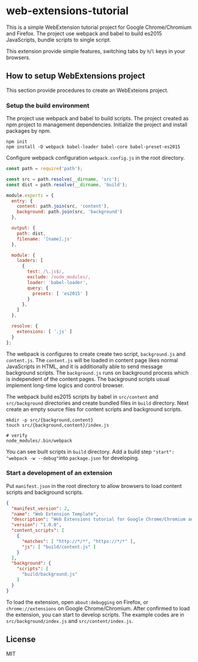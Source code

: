 # web-extensions-tutorial

This is a simple WebExtension tutorial project for Google Chrome/Chromium and
Firefox.  The project use webpack and babel to build es2015 JavaScripts, bundle
scripts to single script.

This extension provide simple features, switching tabs by `h`/`l` keys in your
browsers.

## How to setup WebExtensions project

This section provide procedures to create an WebExteions project.

### Setup the build environment

The project use webpack and babel to build scripts.  The project created as npm project to
management dependencies.  Initialize the project and install packages by npm.

```
npm init
npm install -D webpack babel-loader babel-core babel-preset-es2015
```

Configure webpack configuration `webpack.config.js` in the root directory.

```javascript
const path = require('path');

const src = path.resolve(__dirname, 'src');
const dist = path.resolve(__dirname, 'build');

module.exports = {
  entry: {
    content: path.join(src, 'content'),
    background: path.join(src, 'background')
  },

  output: {
    path: dist,
    filename: '[name].js'
  },

  module: {
    loaders: [
      {
        test: /\.js$/,
        exclude: /node_modules/,
        loader: 'babel-loader',
        query: {
          presets: [ 'es2015' ]
        }
      },
    ]
  },

  resolve: {
    extensions: [ '.js' ]
  }
};
```
The webpack is configures to create create two script, `background.js` and
`content.js`.  The `content.js` will be loaded in content page likes normal
JavaScripts in HTML, and it is additionally able to send message background
scripts.  The `background.js` runs on background process which is independent
of the content pages.  The background scripts usual implement long-time
logics and control browser.

The webpack build es2015 scripts by babel in `src/content` and `src/background`
directories and create bundled files in `build` directory.  Next create an
empty source files for content scripts and background scripts.

```
mkdir -p src/{background,content}
touch src/{background,content}/index.js

# verify
node_modules/.bin/webpack
```

You can see built scripts in `build` directory.  Add a build step `"start":
"webpack -w --debug"`into `package.json` for developing.

### Start a development of an extension

Put `manifest.json` in the root directory to allow browsers to load content scripts and
background scripts.

```json
{
  "manifest_version": 2,
  "name": "Web Extension Template",
  "description": "Web Extensions tutorial for Google Chrome/Chromium and Firefox.",
  "version": "1.0.0",
  "content_scripts": [
    {
      "matches": [ "http://*/*", "https://*/*" ],
      "js": [ "build/content.js" ]
    }
  ],
  "background": {
    "scripts": [
      "build/background.js"
    ]
  }
}
```

To load the extension, open `about:debugging` on Firefox, or `chrome://extensions`
on Google Chrome/Chromium.  After confirmed to load the extension, you can
start to develop scripts. The example codes are in `src/background/index.js` and
`src/content/index.js`.

## License

MIT
